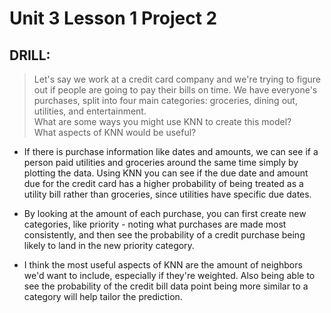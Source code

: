 # Unit 3 Lesson 1 Project 2
## DRILL: <br>
> Let's say we work at a credit card company and we're trying to figure out if people are going to pay their bills on time. We have everyone's purchases, split into four main categories: groceries, dining out, utilities, and entertainment. <br> 
What are some ways you might use KNN to create this model? <br>
What aspects of KNN would be useful? <br>

- If there is purchase information like dates and amounts, we can see if a person paid utilities and groceries around the same time simply by plotting the data. Using KNN you can see if the due date and amount due for the credit card has a higher probability of being treated as a utility bill rather than groceries, since utilities have specific due dates. <br> 
- By looking at the amount of each purchase, you can first create new categories, like priority - noting what purchases are made most consistently, and then see the probability of a credit purchase being likely to land in the new priority category.<br>

- I think the most useful aspects of KNN are the amount of neighbors we'd want to include, especially if they're weighted. Also being able to see the probability of the credit bill data point being more similar to a category will help tailor the prediction.